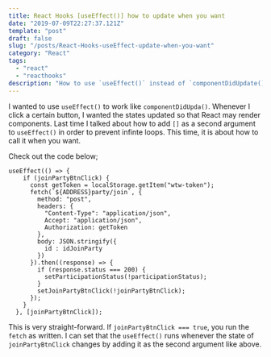 ```yaml
---
title: React Hooks [useEffect()] how to update when you want
date: "2019-07-09T22:27:37.121Z"
template: "post"
draft: false
slug: "/posts/React-Hooks-useEffect-update-when-you-want"
category: "React"
tags:
  - "react"
  - "reacthooks"
description: "How to use `useEffect()` instead of `componentDidUpdate()`"
---
```


I wanted to use `useEffect()` to work like `componentDidUpda()`. Whenever I click a certain button, I wanted the states updated so that React may render components. Last time I talked about how to add `[]` as a second argument to `useEffect()` in order to prevent infinte loops. This time, it is about how to call it when you want.

Check out the code below;

```
useEffect(() => {
    if (joinPartyBtnClick) {
      const getToken = localStorage.getItem("wtw-token");
      fetch(`${ADDRESS}party/join`, {
        method: "post",
        headers: {
          "Content-Type": "application/json",
          Accept: "application/json",
          Authorization: getToken
        },
        body: JSON.stringify({
          id : idJoinParty
        })
      }).then((response) => {
        if (response.status === 200) {
          setParticipationStatus(!participationStatus);
        }
        setJoinPartyBtnClick(!joinPartyBtnClick);
      });
    }
  }, [joinPartyBtnClick]);
```

This is very straight-forward. If `joinPartyBtnClick === true`, you run the `fetch` as written. I can set that the `useEffect()` runs whenever the state of `joinPartyBtnClick` changes by adding it as the second argument like above.
